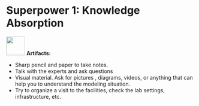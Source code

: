 # Superpower 1: Knowledge Absorption

<img src="https://enriquegit.github.io/sp/laser.png" width="50" height="50"> <b>Artifacts:</b>

- Sharp pencil and paper to take notes.
- Talk with the experts and ask questions
- Visual material. Ask for pictures , diagrams, videos, or anything that can help you to understand the modeling situation.
- Try to organize a visit to the facilities, check the lab settings, infrastructure, etc.

  
